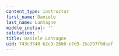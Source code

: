 ```yaml
---
content_type: instructor
first_name: Daniele
last_name: Lantagne
middle_initial: ''
salutation: ''
title: Daniele Lantagne
uid: 743c3340-b2c9-2680-e7d3-16a297f9daaf
---
```

